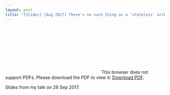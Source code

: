 ```yaml
---
layout: post
title: "[Slides] [Aug 2017] There's no such thing as a 'stateless' architecture - ContainerSched conference"
---
```


<object data="http://www.oicheryl.com/resources/theres-no-such-thing-as-a-stateless-architecture.pdf" type="application/pdf" width="700px" height="700px">
    <embed src="http://www.oicheryl.com/resources/theres-no-such-thing-as-a-stateless-architecture.pdf">
        This browser does not support PDFs. Please download the PDF to view it: <a href="http://www.oicheryl.com/resources/theres-no-such-thing-as-a-stateless-architecture">Download PDF</a>.
    </embed>
</object>

Slides from my talk on 28 Sep 2017.
